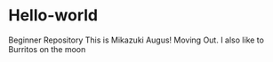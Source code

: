 # Hello-world
Beginner Repository
This is Mikazuki Augus! Moving Out.
I also like to Burritos on the moon
